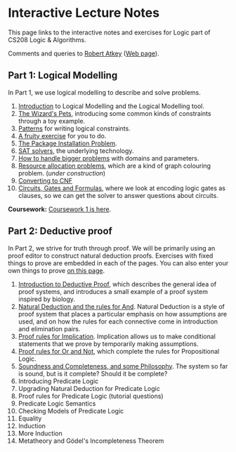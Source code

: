 # Interactive Lecture Notes

This page links to the interactive notes and exercises for Logic part of CS208 Logic & Algorithms.

Comments and queries to [Robert Atkey](mailto:robert.atkey@strath.ac.uk) ([Web page](https://bentnib.org)).

## Part 1: Logical Modelling

In Part 1, we use logical modelling to describe and solve problems.

1. [Introduction](logical-modelling-intro.html) to Logical Modelling and the Logical Modelling tool.
2. [The Wizard's Pets](wizards-pets.html), introducing some common kinds of constraints through a toy example.
3. [Patterns](patterns.html) for writing logical constraints.
4. [A fruity exercise](fruit-exercise.html) for you to do.
5. [The Package Installation Problem](packages.html).
6. [SAT solvers](sat.html), the underlying technology.
7. [How to handle bigger problems](domains-and-parameters.html) with domains and parameters.
8. [Resource allocation problems](resource-alloc.html), which are a kind of graph colouring problem. (*under construction*)
9. [Converting to CNF](converting-to-cnf.html)
10. [Circuits, Gates and Formulas](circuits.html), where we look at encoding logic gates as clauses, so we can get the solver to answer questions about circuits.

**Coursework:** [Coursework 1 is here](coursework1.html).

## Part 2: Deductive proof

In Part 2, we strive for truth through proof. We will be primarily using an proof editor to construct natural deduction proofs. Exercises with fixed things to prove are embedded in each of the pages. You can also enter your own things to prove [on this page](prover.html).

1. [Introduction to Deductive Proof](proof-intro.html), which describes the general idea of proof systems, and introduces a small example of a proof system inspired by biology.
2. [Natural Deduction and the rules for And](natural-deduction-intro.html). Natural Deduction is a style of proof system that places a particular emphasis on how assumptions are used, and on how the rules for each connective come in introduction and elimination pairs.
3. [Proof rules for Implication](proof-implication.html). Implication allows us to make conditional statements that we prove by temporarily making assumptions.
4. [Proof rules for Or and Not](proof-or.html), which complete the rules for Propositional Logic.
5. [Soundness and Completeness, and some Philosophy](sound-complete-meaning.html). The system so far is sound, but is it complete? Should it be complete?
6. Introducing Predicate Logic
7. Upgrading Natural Deduction for Predicate Logic
8. Proof rules for Predicate Logic (tutorial questions)
9. Predicate Logic Semantics
10. Checking Models of Predicate Logic
11. Equality
12. Induction
13. More Induction
14. Metatheory and Gödel's Incompleteness Theorem
